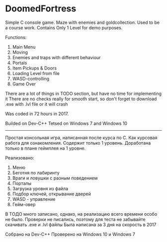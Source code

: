# DoomedFortress
Simple C console game. Maze with enemies and goldcollection. Used to be a course work.
Contains Only 1 Level for demo purposes.

Functions:
1) Main Menu
2) Moving
3) Enemies and traps with different behaviour
4) Portals
5) Item Pickups & Doors
6) Loading Level from file
7) WASD-controlling
8) Game Over

There are a lot of things in TODO section, but have no time for implementing it
There are no checks really for smooth start, so don't forget to download .exe with .lvl file or it will crash

Was coded in 72 hours in 2017.

Builded on Dev-C++
Tetsed on Windows 7 and Windows 10

-----

Простая консольная игра, написанная после курса по C. Как курсовая работа для ознакомления.
Содержит только 1 уровень. Доработана только в плане геймплея на 1 уровне.

Реализовано:
1) Меню
2) Беготня по лабиринту
3) Враги и ловушки с разным поведением
4) Порталы
5) Загрузка уровня из файла
6) Подбор ключей, открывание дверей
7) WASD - управление
8) Гейм-овер

В ТОДО много записано, однако, на реализацию всего времени особо не было.
Проверки не писались, поэтому для теста не забывайте скачивать .exe и .lvl файлы
Была написана за 3 дня на скорость в 2017

Собрано на Dev-C++
Проверено на Windows 10 и Windows 7

